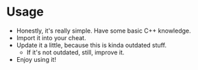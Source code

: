# Usage
* Honestly, it's really simple. Have some basic C++ knowledge.
* Import it into your cheat.
* Update it a little, because this is kinda outdated stuff. 
  * If it's not outdated, still, improve it.
* Enjoy using it!
